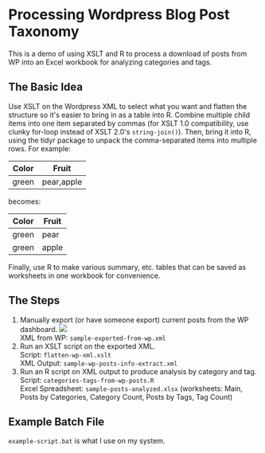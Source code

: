 # Processing Wordpress Blog Post Taxonomy #
This is a demo of using XSLT and R to process a download of posts from WP into an Excel workbook for analyzing categories and tags.
## The Basic Idea ##
Use XSLT on the Wordpress XML to select what you want and flatten the structure so it's easier to bring in as a table into R. Combine multiple child items into one item separated by commas (for XSLT 1.0 compatibility, use clunky for-loop instead of XSLT 2.0's `string-join()`). Then, bring it into R, using the tidyr package to unpack the comma-separated items into multiple rows. For example:

Color | Fruit
------|-------------
green | pear,apple |

becomes:

Color | Fruit
------|-------------
green | pear |
green | apple |

Finally, use R to make various summary, etc. tables that can be saved as worksheets in one workbook for convenience.
## The Steps ##

1. Manually export (or have someone export) current posts from the WP dashboard.
![](https://i.imgur.com/RE5XCaL.png)<br>
XML from WP: `sample-exported-from-wp.xml`
1. Run an XSLT script on the exported XML.<br>
Script: `flatten-wp-xml.xslt` <br>
XML Output: `sample-wp-posts-info-extract.xml`
2. Run an R script on XML output to produce analysis by category and tag.<br>
Script: `categories-tags-from-wp-posts.R`<br>
Excel Spreadsheet: `sample-posts-analyzed.xlsx` (worksheets: Main, Posts by Categories, Category Count, Posts by Tags, Tag Count)

## Example Batch File ##

`example-script.bat` is what I use on my system.

